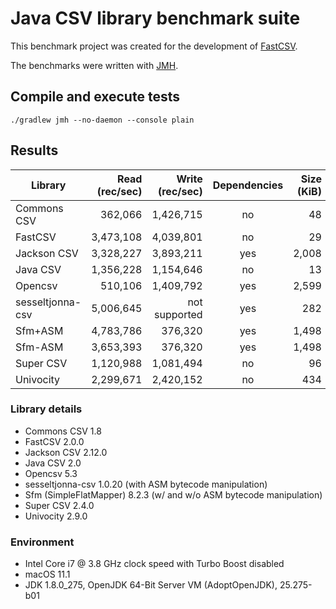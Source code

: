 # Java CSV library benchmark suite

This benchmark project was created for the development of 
[FastCSV](https://github.com/osiegmar/FastCSV).

The benchmarks were written with [JMH](http://openjdk.java.net/projects/code-tools/jmh/).


## Compile and execute tests

    ./gradlew jmh --no-daemon --console plain

## Results

| Library          | Read (rec/sec) | Write (rec/sec) | Dependencies | Size (KiB) |
| ---------------- | --------------:| ---------------:|:------------:| ----------:|
| Commons CSV      | 362,066        | 1,426,715       | no           | 48         |
| FastCSV          | 3,473,108      | 4,039,801       | no           | 29         |
| Jackson CSV      | 3,328,227      | 3,893,211       | yes          | 2,008      |
| Java CSV         | 1,356,228      | 1,154,646       | no           | 13         |
| Opencsv          | 510,106        | 1,409,792       | yes          | 2,599      |
| sesseltjonna-csv | 5,006,645      | not supported   | yes          | 282        |
| Sfm+ASM          | 4,783,786      | 376,320         | yes          | 1,498      |
| Sfm-ASM          | 3,653,393      | 376,320         | yes          | 1,498      |
| Super CSV        | 1,120,988      | 1,081,494       | no           | 96         |
| Univocity        | 2,299,671      | 2,420,152       | no           | 434        |

### Library details
- Commons CSV 1.8
- FastCSV 2.0.0
- Jackson CSV 2.12.0
- Java CSV 2.0
- Opencsv 5.3
- sesseltjonna-csv 1.0.20 (with ASM bytecode manipulation)
- Sfm (SimpleFlatMapper) 8.2.3 (w/ and w/o ASM bytecode manipulation)
- Super CSV 2.4.0
- Univocity 2.9.0

### Environment
- Intel Core i7 @ 3.8 GHz clock speed with Turbo Boost disabled
- macOS 11.1
- JDK 1.8.0_275, OpenJDK 64-Bit Server VM (AdoptOpenJDK), 25.275-b01
